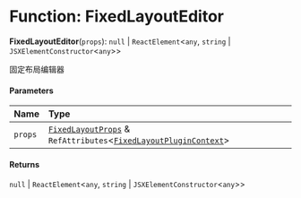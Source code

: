 # Function: FixedLayoutEditor

**FixedLayoutEditor**(`props`): `null` | `ReactElement`<`any`, `string` | `JSXElementConstructor`<`any`>>

固定布局编辑器

#### Parameters

| Name | Type |
| :------ | :------ |
| `props` | [`FixedLayoutProps`](/auto-docs/fixed-layout-editor/interfaces/FixedLayoutProps-1.md) & `RefAttributes`<[`FixedLayoutPluginContext`](/auto-docs/fixed-layout-editor/variables/FixedLayoutPluginContext-1.md)> |

#### Returns

`null` | `ReactElement`<`any`, `string` | `JSXElementConstructor`<`any`>>
